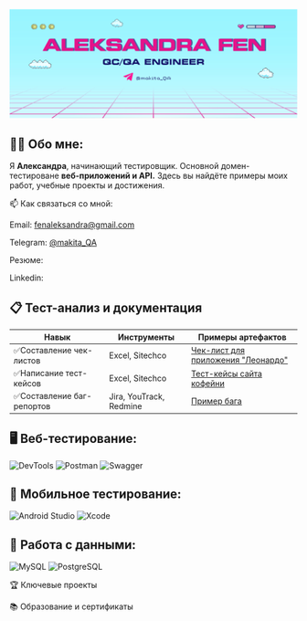 [![Header](https://github.com/Makkitta/Makkitta/blob/main/assets/Frame.JPEG)](https://t.me/makita_QA)

## 👩‍💻 Обо мне:
Я **Александра**, начинающий тестировщик. Основной домен- тестироване **веб-приложений и API.** Здесь вы найдёте примеры моих работ, учебные проекты и достижения.

📫 Как связаться со мной:

Email: fenaleksandra@gmail.com

Telegram: [@makita_QA](https://t.me/makita_QA)

Резюме: 

Linkedin: 


## 📋 Тест-анализ и документация
| **Навык**                     | **Инструменты**                          | **Примеры артефактов**                  |
|---------------------------|--------------------------------------|--------------------------------------|
| ✅Составление чек-листов    | Excel,  Sitechco        | [Чек-лист для приложения "Леонардо"](https://drive.google.com/drive/folders/12j2p3GpIYnKEmEXIlJIouhQBD7oTNINh?usp=sharing) |
| ✅Написание тест-кейсов     |    Excel,  Sitechco                | [Тест-кейсы сайта кофейни](https://docs.google.com/spreadsheets/d/1DQZUFbuZb7MKMuM3zhn4fUOyjhNoR8SjCwTwyDWpojE/edit?usp=sharing)             |
| ✅Составление баг-репортов  | Jira, YouTrack, Redmine              | [Пример бага](https://docs.google.com/document/d/17uHe1YmQGPVyzLLiEXgIxRe_w03_BbPQc_KfGiDzJUo/edit?usp=sharing)         |

## 🖥 Веб-тестирование:
![DevTools](https://shields.microej.com/badge/-DevTools-000000?style=for-the-badge&logo=google-chrome&logoColor=5b5b5b)
![Postman](https://shields.microej.com/badge/-Postman-000000?style=for-the-badge&logo=Postman&logoColor=ff7100)
![Swagger](https://shields.microej.com/badge/-Swagger-000000?style=for-the-badge&logo=Swagger&logoColor=81ad20)

## 📱 Мобильное тестирование:
![Android Studio](https://shields.microej.com/badge/-Android_Studio-000000?style=for-the-badge&logo=Android&logoColor=81ad20)
![Xcode](https://shields.microej.com/badge/-Xcode-000000?style=for-the-badge&logo=Xcode&logoColor=0096ff)

## 💾 Работа с данными:
![MySQL](https://shields.microej.com/badge/-MySQL-000000?style=for-the-badge&logo=MySQL&logoColor=0096ff)
![PostgreSQL](https://shields.microej.com/badge/-Postgre_SQL-000000?style=for-the-badge&logo=PostgreSQL&logoColor=45a1d0)

🏆 Ключевые проекты

📚 Образование и сертификаты

